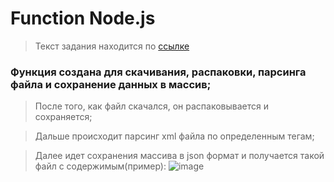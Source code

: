 # Function Node.js
>Текст задания находится по [ссылке](https://docs.google.com/document/d/1lhoCb466rxnPsprN3-JSfCfhZI2dyyqmpsvd3ceQGF4/edit)
### Функция создана для скачивания, распаковки, парсинга файла и сохранение данных в массив;
>После того, как файл скачался, он распаковывается и сохраняется;

>Дальше происходит парсинг xml файла по определенным тегам;

>Далее идет сохранения массива в json формат и получается такой файл с содержимым(пример):
>![image](https://user-images.githubusercontent.com/94962074/204079195-25d2256b-7922-486e-be2c-a0a3decdd66e.png)
